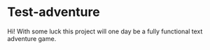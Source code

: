 # Test-adventure

Hi! With some luck this project will one day be a fully functional text adventure game.

